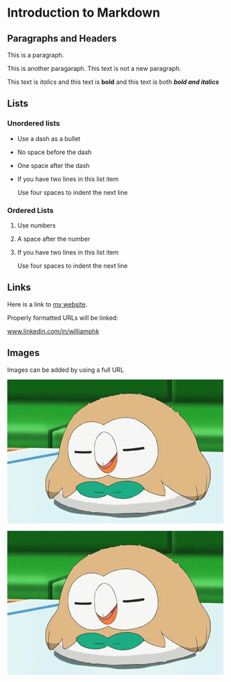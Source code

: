 # Introduction to Markdown

## Paragraphs and Headers

This is a paragraph.

This is another paragaraph.
This text is not a new paragraph.

This text is *italics* and this text is **bold** and this text is both ***bold and italics***

## Lists

### Unordered lists

- Use a dash as a bullet
- No space before the dash
- One space after the dash
- If you have two lines in this list item

    Use four spaces to indent the next line

### Ordered Lists
1. Use numbers
2. A space after the number
3. If you have two lines in this list item

    Use four spaces to indent the next line

## Links

Here is a link to [my website](https://www.linkedin.com/in/williamphk).

Properly formatted URLs will be linked:

www.linkedin.com/in/williamphk

## Images

Images can be added by using a full URL

![Text Image](https://raw.githubusercontent.com/williamphk/sanbox/main/_readme/IMG-20170424-WA0002.jpg)

![Text Image](/_readme/IMG-20170424-WA0002.jpg)
